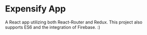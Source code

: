 <h1>Expensify App</h1>
<p>A React app utilizing both React-Router and Redux. This project also supports ES6 and the integration of Firebase. :)</p>
